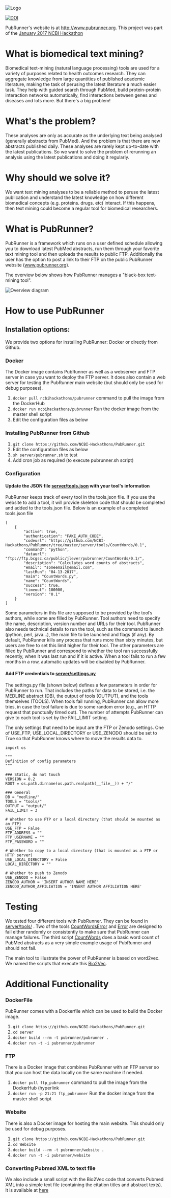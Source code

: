 ![Logo](logo.png)

[![DOI](https://zenodo.org/badge/DOI/10.5281/zenodo.556195.svg)](https://doi.org/10.5281/zenodo.556195)

PubRunner's website is at http://www.pubrunner.org. This project was part of the [January 2017 NCBI Hackathon](https://www.ncbi.nlm.nih.gov/news/11-17-2016-biomedical-informatics-hackathon/)

# What is biomedical text mining?

Biomedical text-mining (natural language processing) tools are used for a variety of purposes related to health outcomes research. They can aggregate knowledge from large quantities of published academic literature, making the task of perusing the latest literature a much easier task. They help with guided search through PubMed, build protein-protein interaction networks automatically, find interactions between genes and diseases and lots more. But there's a big problem!

# What's the problem?

These analyses are only as accurate as the underlying text being analysed (generally abstracts from PubMed). And the problem is that there are new abstracts published daily. These analyses are rarely kept up-to-date with the latest publications. So we want to solve the problem of rerunning an analysis using the latest publications and doing it regularly.

# Why should we solve it?

We want text mining analyses to be a reliable method to peruse the latest publication and understand the latest knowledge on how different biomedical concepts (e.g. proteins. drugs. etc) interact. If this happens, then text mining could become a regular tool for biomedical researchers.

# What is PubRunner?

PubRunner is a framework which runs on a user defined schedule allowing you to download latest PubMed abstracts,
run them through your favorite text mining tool and then uploads the results to public FTP. Additionally the user has the option to post a link to their FTP on the public PubRunner website (www.pubrunner.org).

The overview below shows how PubRunner manages a "black-box text-mining tool".

![Overview diagram](overview2.png)

# How to use PubRunner

## Installation options:

We provide two options for installing PubRunner: Docker or directly from Github.

### Docker

The Docker image contains PubRunner as well as a webserver and FTP server in case you want to deploy the FTP server. It does also contain a web server for testing the PubRunner main website (but should only be used for debug purposes).

1. `docker pull ncbihackathons/pubrunner` command to pull the image from the DockerHub
2. `docker run ncbihackathons/pubrunner` Run the docker image from the master shell script
3. Edit the configuration files as below

### Installing PubRunner from Github

1. `git clone https://github.com/NCBI-Hackathons/PubRunner.git`
2. Edit the configuration files as below
3. `sh server/pubrunner.sh` to test
4. Add cron job as required (to execute pubrunner.sh script)

### Configuration

#### Update the JSON file [server/tools.json](https://github.com/NCBI-Hackathons/PubRunner/blob/master/server/tools.json) with your tool's information


PubRunner keeps track of every tool in the tools.json file. If you use the website to add a tool, it will provide skeleton code that should be completed and added to the tools.json file. Below is an example of a completed tools.json file

```
[
    {
        "active": true,
        "authentication": "FAKE_AUTH_CODE",
        "codeurl": "https://github.com/NCBI-Hackathons/PubRunner/tree/master/server/tools/CountWords/0.1",
        "command": "python",
        "dataurl": "ftp://ftp.bcgsc.ca/public/jlever/pubrunner/CountWords/0.1/",
        "description": "Calculates word counts of abstracts",
        "email": "someemail@email.com",
        "lastRun": "04-13-2017",
        "main": "CountWords.py",
        "name": "CountWords",
        "success": true,
        "timeout": 100000,
        "version": "0.1"
    }
]
```

Some parameters in this file are supposed to be provided by the tool’s authors, while some are filled by PubRunner. Tool authors need to specify the name, description, version number and URLs for their tool. PubRunner also needs technical details to run the tool, such as the command to launch (python, perl, java…), the main file to be launched and flags (if any). By default, PubRunner kills any process that runs more than sixty minutes, but users are free to set this limit higher for their tool. The other parameters are filled by PubRunner and correspond to whether the tool ran successfully recently, when it was last run and if it is active. When a tool fails to run a few months in a row, automatic updates will be disabled by PubRunner.  

#### Add FTP credentials to [server/settings.py](server/settings.py)

The settings.py file (shown below) defines a few parameters in order for PubRunner to run. That includes the paths for data to be stored, i.e. the MEDLINE abstract (DB), the output of tools (OUTPUT), and the tools themselves (TOOLS). When tools fail running, PubRunner can allow more tries, in case the tool failure is due to some random error (e.g., an HTTP request that punctually timed out). The number of attempts PubRunner can give to each tool is set by the FAIL_LIMIT setting.

The only settings that need to be input are the FTP or Zenodo settings. One of USE_FTP, USE_LOCAL_DIRECTORY or USE_ZENODO should be set to True so that PubRunner knows where to move the results data to.

```
import os

"""
Definition of config parameters
"""

### Static, do not touch
VERSION = 0.2
ROOT = os.path.dirname(os.path.realpath(__file__)) + "/"

### General
DB = "medline/"
TOOLS = "tools/"
OUTPUT = "output/"
FAIL_LIMIT = 3

# Whether to use FTP or a local directory (that should be mounted as an FTP)
USE_FTP = False
FTP_ADDRESS = ""
FTP_USERNAME = ""
FTP_PASSWORD = ""

# Whether to copy to a local directory (that is mounted as a FTP or HTTP server)
USE_LOCAL_DIRECTORY = False
LOCAL_DIRECTORY = ""

# Whether to push to Zenodo
USE_ZENODO = False
ZENODO_AUTHOR = 'INSERT AUTHOR NAME HERE'
ZENODO_AUTHOR_AFFILIATION = 'INSERT AUTHOR AFFILIATION HERE'
```

# Testing

We tested four different tools with PubRunner. They can be found in [server/tools/](server/tools/) . Two of the tools [CountWordsError](server/tools/CountWordsError/0.1) and [Error](server/tools/Error/0.1/Error.py) are designed to fail either randomly or consistently to make sure that PubRunner can manage failures. The third script [CountWords](server/tools/CountWords/0.1) does a basic word count of PubMed abstracts as a very simple example usage of PubRunner and should not fail.

The main tool to illustrate the power of PubRunner is based on word2vec. We named the scripts that execute this [Bio2Vec](server/tools/Bio2Vec/1.0).

# Additional Functionality
### DockerFile

PubRunner comes with a Dockerfile which can be used to build the Docker image.

  1. `git clone https://github.com/NCBI-Hackathons/PubRunner.git`
  2. `cd server`
  3. `docker build --rm -t pubrunner/pubrunner .`
  4. `docker run -t -i pubrunner/pubrunner`
  
### FTP

There is a Docker image that combines PubRunner with an FTP server so that you can host the data locally on the same machine if needed.

  1. `docker pull ftp_pubrunner` command to pull the image from the DockerHub (hyperlink
  2. `docker run -p 21:21 ftp_pubrunner` Run the docker image from the master shell script

### Website

There is also a Docker image for hosting the main website. This should only be used for debug purposes.

  1. `git clone https://github.com/NCBI-Hackathons/PubRunner.git`
  2. `cd Website`
  3. `docker build --rm -t pubrunner/website .`
  4. `docker run -t -i pubrunner/website`
  
### Converting Pubmed XML to text file

We also include a small script with the Bio2Vec code that converts Pubmed XML into a simple text file (containing the citation titles and abstract texts). It is available at [here](server/tools/Bio2Vec/1.0/PubPubMed2Txt.py)
